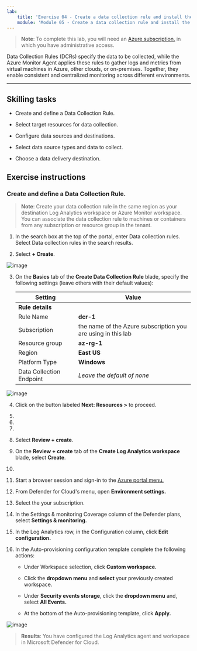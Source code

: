```yaml
---
lab:
    title: 'Exercise 04 - Create a data collection rule and install the Azure Monitor Agent'    
    module: 'Module 05 - Create a data collection rule and install the Azure Monitor Agent'
---
```



>**Note**: To complete this lab, you will need an [Azure subscription.](https://azure.microsoft.com/en-us/free/?azure-portal=true) in which you have administrative access. 


Data Collection Rules (DCRs) specify the data to be collected, while the Azure Monitor Agent applies these rules to gather logs and metrics from virtual machines in Azure, other clouds, or on-premises. Together, they enable consistent and centralized monitoring across different environments.

---

## Skilling tasks

- Create and define a Data Collection Rule.

- Select target resources for data collection.
  
- Configure data sources and destinations.

- Select data source types and data to collect.

- Choose a data delivery destination.

## Exercise instructions 

### Create and define a Data Collection Rule.

>**Note**: Create your data collection rule in the same region as your destination Log Analytics workspace or Azure Monitor workspace. You can associate the data collection rule to machines or containers from any subscription or resource group in the tenant. 
   
1. In the search box at the top of the portal, enter Data collection rules. Select Data collection rules in the search results.

2. Select **+ Create**.

![image](https://github.com/user-attachments/assets/e428c441-9d8d-4460-acd9-a97e2aa2b5af)

3. On the **Basics** tab of the **Create Data Collection Rule** blade, specify the following settings (leave others with their default values):

    |Setting|Value|
    |---|---|
    |**Rule details**|
    |Rule Name|**dcr-1**|
    |Subscription|the name of the Azure subscription you are using in this lab|
    |Resource group|**az-rg-1**|
    |Region|**East US**|
    |Platform Type|**Windows**|
    |Data Collection Endpoint|*Leave the default of none*|

![image](https://github.com/user-attachments/assets/eee884f6-b20f-4d51-9310-6e755746ed9a)   

4. Click on the button labeled **Next: Resources >** to proceed.





7.
8.
9.
10. Select **Review + create**.

11. On the **Review + create** tab of the **Create Log Analytics workspace** blade, select **Create**.




3.
4. Start a browser session and sign-in to the [Azure portal menu.](https://portal.azure.com/)
   
5. From Defender for Cloud's menu, open **Environment settings.**

6. Select the your subscription.

7. In the Settings & monitoring Coverage column of the Defender plans, select **Settings & monitoring.**

8. In the Log Analytics row, in the Configuration column, click **Edit configuration.**

9. In the Auto-provisioning configuration template complete the following actions:

   - Under Workspace selection, click **Custom workspace.**

   - Click the **dropdown menu** and **select** your previously created workspace.

   - Under **Security events storage**, click the **dropdown menu** and, select **All Events.**

   - At the bottom of the Auto-provisioning template, click **Apply.**
   
![image](https://github.com/MicrosoftLearning/Secure-Azure-services-and-workloads-with-Microsoft-Cloud-Security-Benchmark/assets/91347931/c1c812e7-b5ca-4caa-b8e6-34a6e4b325fd)




> **Results**: You have configured the Log Analytics agent and workspace in Microsoft Defender for Cloud.
